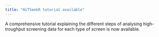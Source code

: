 ```yaml
---
title: "HiTSeekR tutorial available"
---
```


A comprehensive tutorial explaining the different steps of analysing high-troughput screening data for each type of screen is now available. 
